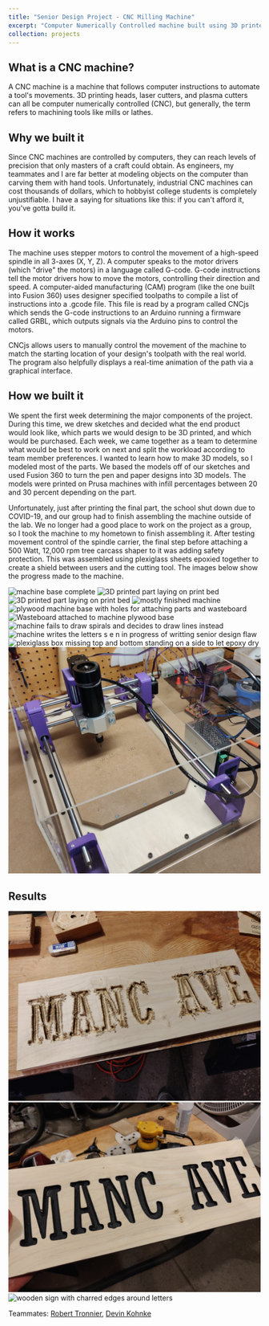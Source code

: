 ```yaml
---
title: "Senior Design Project - CNC Milling Machine"
excerpt: "Computer Numerically Controlled machine built using 3D printed parts that can carve wood and aluminum<br/><a href='/projects/cnc-machine/'><img src='/images/cnc-1.jpg' alt='cnc machine' width='980' height='736'></a>"
collection: projects
---
```


What is a CNC machine?
------
A CNC machine is a machine that follows computer instructions to automate a tool's movements. 3D printing heads, laser cutters, and plasma cutters can all be computer numerically controlled (CNC), but generally, the term refers to machining tools like mills or lathes.

Why we built it
------
Since CNC machines are controlled by computers, they can reach levels of precision that only masters of a craft could obtain. As engineers, my teammates and I are far better at modeling objects on the computer than carving them with hand tools. Unfortunately, industrial CNC machines can cost thousands of dollars, which to hobbyist college students is completely unjustifiable. I have a saying for situations like this: if you can't afford it, you've gotta build it.

How it works
------
The machine uses stepper motors to control the movement of a high-speed spindle in all 3-axes (X, Y, Z). A computer speaks to the motor drivers (which "drive" the motors) in a language called G-code. G-code instructions tell the motor drivers how to move the motors, controlling their direction and speed. A computer-aided manufacturing (CAM) program (like the one built into Fusion 360) uses designer specified toolpaths to compile a list of instructions into a .gcode file. This file is read by a program called CNCjs which sends the G-code instructions to an Arduino running a firmware called GRBL, which outputs signals via the Arduino pins to control the motors.

CNCjs allows users to manually control the movement of the machine to match the starting location of your design's toolpath with the real world. The program also helpfully displays a real-time animation of the path via a graphical interface.

How we built it
------
We spent the first week determining the major components of the project. During this time, we drew sketches and decided what the end product would look like, which parts we would design to be 3D printed, and which would be purchased. Each week, we came together as a team to determine what would be best to work on next and split the workload according to team member preferences. I wanted to learn how to make 3D models, so I modeled most of the parts. We based the models off of our sketches and used Fusion 360 to turn the pen and paper designs into 3D models. The models were printed on Prusa machines with infill percentages between 20 and 30 percent depending on the part. 

Unfortunately, just after printing the final part, the school shut down due to COVID-19, and our group had to finish assembling the machine outside of the lab. We no longer had a good place to work on the project as a group, so I took the machine to my hometown to finish assembling it. After testing movement control of the spindle carrier, the final step before attaching a 500 Watt, 12,000 rpm tree carcass shaper to it was adding safety protection. This was assembled using plexiglass sheets epoxied together to create a shield between users and the cutting tool. The images below show the progress made to the machine.

<img src='/images/base-complete.jpg' alt='machine base complete'>

<img src='/images/side-printed.jpg' alt='3D printed part laying on print bed'>

<img src='/images/spindle-holder-printed.jpg' alt='3D printed part laying on print bed'>

<img src='/images/carrier-complete.jpg' alt='mostly finished machine'>

<img src='/images/t-nuts.jpg' alt='plywood machine base with holes for attaching parts and wasteboard'>

<img src='/images/wasteboard.jpg' alt='Wasteboard attached to machine plywood base'>

<img src='/images/cnc-drawing-test1.jpg' alt='machine fails to draw spirals and decides to draw lines instead'>

<img src='/images/cnc-drawing-test2.jpg' alt='machine writes the letters s e n in progress of writting senior design flaw'>

<img src='/images/protective-shield.jpg' alt='plexiglass box missing top and bottom standing on a side to let epoxy dry'>

<img src='/images/cnc-done.jpg' alt='fully-assembled machine'>


Results
------
<img src='/images/manc-ave1.jpg' alt='sign with wood burrs around letters'>

<img src='/images/manc-ave2.jpg' alt='manc ave sign with letters painted black'>

<img src='/images/manc-ave3.jpg' alt='wooden sign with charred edges around letters'>



Teammates: <a href="https://www.linkedin.com/in/robert-tronnier-2ba4a5172/">Robert Tronnier</a>, <a href="https://www.linkedin.com/in/devin-kohnke-048b6b159/">Devin Kohnke</a>
